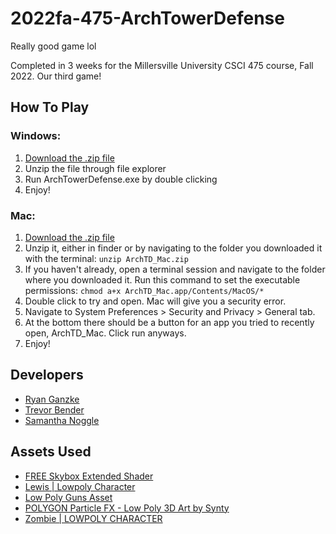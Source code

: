 # 2022fa-475-ArchTowerDefense

Really good game lol  

Completed in 3 weeks for the Millersville University CSCI 475 course, Fall 2022. Our third game!

## How To Play

### Windows:
1. [Download the .zip file](https://drive.google.com/file/d/1a9mt5BIC53jh0mG13StUDxuFlhp7PcLe/view?usp=sharing)
2. Unzip the file through file explorer
3. Run ArchTowerDefense.exe by double clicking
4. Enjoy!


### Mac:
1. [Download the .zip file](https://drive.google.com/file/d/1yV5oeInWsclHZyZh1bhiYwUvtS270SYD/view?usp=sharing)
2. Unzip it, either in finder or by navigating to the folder you downloaded it with the terminal: ```unzip ArchTD_Mac.zip```
3. If you haven't already, open a terminal session and navigate to the folder where you downloaded it. Run this command to set the executable permissions: ```chmod a+x ArchTD_Mac.app/Contents/MacOS/* ```
3. Double click to try and open. Mac will give you a security error.
4. Navigate to System Preferences > Security and Privacy > General tab. 
5. At the bottom there should be a button for an app you tried to recently open, ArchTD_Mac. Click run anyways.
6. Enjoy!

## Developers
- [Ryan Ganzke](https://github.com/anOrgandroiD)
- [Trevor Bender](https://github.com/Spyder-Monkey)
- [Samantha Noggle](https://github.com/astruxie)

## Assets Used
- [FREE Skybox Extended Shader](https://assetstore.unity.com/packages/vfx/shaders/free-skybox-extended-shader-107400)
- [Lewis | Lowpoly Character](https://assetstore.unity.com/packages/3d/characters/humanoids/humans/lewis-lowpoly-character-148022)
- [Low Poly Guns Asset](https://assetstore.unity.com/packages/3d/props/guns/low-poly-guns-asset-105979)
- [POLYGON Particle FX - Low Poly 3D Art by Synty](https://assetstore.unity.com/packages/vfx/particles/polygon-particle-fx-low-poly-3d-art-by-synty-168372)
- [Zombie | LOWPOLY CHARACTER](https://assetstore.unity.com/packages/3d/characters/zombie-lowpoly-character-118663)

